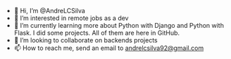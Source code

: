 - 👋 Hi, I’m @AndreLCSilva
- 👀 I’m interested in remote jobs as a dev
- 🌱 I’m currently learning more about Python with Django and Python with Flask. I did some projects. All of them are here in GitHub.
- 💞️ I’m looking to collaborate on backends projects
- 📫 How to reach me, send an email to andrelcsilva92@gmail.com

<!---
AndreLCSilva/AndreLCSilva is a ✨ special ✨ repository because its `README.md` (this file) appears on your GitHub profile.
You can click the Preview link to take a look at your changes.
--->
